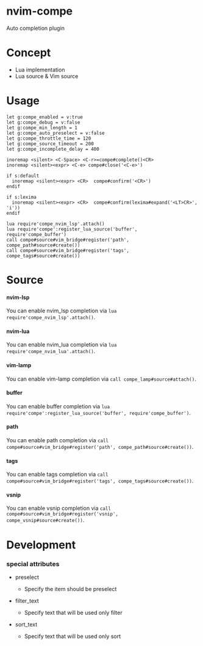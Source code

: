 # nvim-compe

Auto completion plugin

# Concept

- Lua implementation
- Lua source & Vim source

# Usage

```viml
let g:compe_enabled = v:true
let g:compe_debug = v:false
let g:compe_min_length = 1
let g:compe_auto_preselect = v:false
let g:compe_throttle_time = 120
let g:compe_source_timeout = 200
let g:compe_incomplete_delay = 400

inoremap <silent> <C-Space> <C-r>=compe#complete()<CR>
inoremap <silent><expr> <C-e> compe#close('<C-e>')

if s:default
  inoremap <silent><expr> <CR>  compe#confirm('<CR>')
endif

if s:lexima
  inoremap <silent><expr> <CR>  compe#confirm(lexima#expand('<LT>CR>', 'i'))
endif

lua require'compe_nvim_lsp'.attach()
lua require'compe':register_lua_source('buffer', require'compe_buffer')
call compe#source#vim_bridge#register('path', compe_path#source#create())
call compe#source#vim_bridge#register('tags', compe_tags#source#create())
```

# Source

#### nvim-lsp
You can enable nvim_lsp completion via `lua require'compe_nvim_lsp'.attach()`.

#### nvim-lua
You can enable nvim_lua completion via `lua require'compe_nvim_lua'.attach()`.

#### vim-lamp
You can enable vim-lamp completion via `call compe_lamp#source#attach()`.

#### buffer
You can enable buffer completion via `lua require'compe':register_lua_source('buffer', require'compe_buffer')`.

#### path
You can enable path completion via `call compe#source#vim_bridge#register('path', compe_path#source#create())`.

#### tags
You can enable tags completion via `call compe#source#vim_bridge#register('tags', compe_tags#source#create())`.

#### vsnip
You can enable vsnip completion via `call compe#source#vim_bridge#register('vsnip', compe_vsnip#source#create())`.



# Development

### special attributes

- preselect
  - Specify the item should be preselect

- filter_text
  - Specify text that will be used only filter

- sort_text
  - Specify text that will be used only sort


